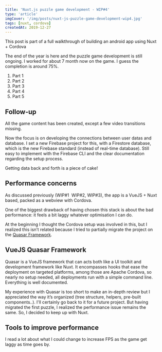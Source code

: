 ```yaml
---
title: 'Nuxt.js puzzle game development - WIP#4'
type: 'article'
imgCover: '/img/posts/nuxt-js-puzzle-game-development-wip4.jpg'
tags: [nuxt, cordova]
createdAt: 2019-12-27
---
```


This post is part of a full walkthrough of building an android app using Nuxt + Cordova
<!--more-->

The end of the year is here and the puzzle game development is still ongoing. I worked for about 7 month now on the game. I guess the completion is around 75%.

1. Part 1
2. Part 2
3. Part 3
4. Part 4
5. Part 5

## Follow-up

All the game content has been created, except a few video transitions missing.

Now the focus is on developing the connections between user datas and database. I set a new Firebase project for this, with a Firestore database, which is the new Firebase standard (instead of real-time database). Still easy to implement with the Firebase CLI and the clear documentation regarding the setup process.

Getting data back and forth is a piece of cake!

## Performance concerns

As discussed previously (WIP#1  WIP#2, WIP#3), the app is a VueJS + Nuxt based, packed as a webview with Cordova.

One of the biggest drawback of having chosen this stack is about the bad performance: it feels a bit laggy whatever optimisation I can do.

At the beginning I thought the Cordova setup was involved in this, but I realized this isn’t related because I tried to partially migrate the project on the [Quasar Framework](https://quasar.dev/).

## VueJS Quasar Framework

Quasar is a VueJS framework that can acts both like a UI toolkit and development framework like Nuxt.
It encompasses hooks that ease the deployment on targeted platforms, among those are Apache Cordova, so nearly no setup needed, all deployments run with a simple command line. Everything is well documented.

My experience with Quasar is too short to make an in-depth review but I appreciated the way it’s organized (tree structure, helpers, pre-built components..). I'll certainly go back to it for a future project. But having migrated the first puzzle, I realized the performance issue remains the same. So, I decided to keep up with Nuxt.

## Tools to improve performance

I read a lot about what I could change to increase FPS as the game get laggy as time goes by.